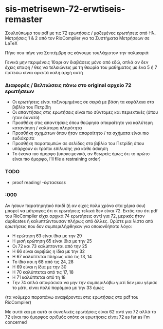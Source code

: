 # sis-metrisewn-72-erwtiseis-remaster
Σουλούπωμα του pdf με τις 72 ερωτήσεις / μαζεμένες ερωτήσεις από Ηλ. Μετρήσεις 1 & 2 από τον RioCompiler για τα Συστήματα Μετρήσεων σε LaTeΧ

Πήγε που πήγε για Σεπτέμβρη ας κάνουμε τουλάχιστον την παλικαριά

Γενικά μην περιμένεις 10αρι αν διαβάσεις μόνο από εδώ, απλά αν δεν έχεις επαφή / θες να τελειώνεις με τη θεωρία του μαθήματος με ένα 5 ή 7 πιστεύω είναι αρκετά καλή αρχή αυτή
### Διαφορές / Βελτιώσεις πάνω στο original αρχείο 72 ερωτήσεων
* Οι ερωτήσεις είναι ταξινομημένες σε σειρά με βάση τα κεφάλαια στο βιβλίο του Πετρίδη
* Οι απαντήσεις στις ερωτήσεις είναι πιο σύντομες και περιεκτικές (όπου ήταν δυνατό)
* Προσθήκη στις απαντήσεις όπου θεώρησα απαραίτητο για καλύτερη κατανόηση / καλύτερη πληρότητα
* Προσθήκη σχημάτων όπου ήταν απαραίτητο / τα σχήματα είναι πιο ευδιάκριτα
* Προσθήκη παραπομπών σε σελίδες στο βιβλίο του Πετρίδη όπου υπάρχουν οι τρόποι επίλυσης για κάθε άσκηση
* Το έκανα πιο όμορφο (υποκειμενικό, αν θεωρείς όμως ότι το πρώτο είναι πιο όμορφο, I'll file a restraining order)

### TODO
* proof reading! -έφτασεεεε



### :000
Αν ήσουν παρατηρητικό παιδί (ή αν είχες πολύ χρόνο στα χέρια σου) μπορεί να μέτραγες ότι οι ερωτήσεις τελικά δεν είναι 72. Εκτός του ότι pdf του RioCompiler είχει αρχικά 74 ερωτήσεις αντί για 72, μερικές ήταν duplicates ή καλυπτώντουσαν πλήρως από άλλες. Ορίστε μια λίστα από ερωτήσεις που δεν συμπεριλήφθηκαν για οποιονδήποτε λόγο:
* Η ερώτηση 63 είναι ίδια με την 29
* Η μισή ερώτηση 65 είναι ίδια με την 25
* Οι 72 και 73 καλύπτονται από την 25
* Η 66 είναι ακριβώς η ίδια με την 32
* Η 67 καλύπτεται πλήρως από τις 13, 14
* Το ίδιο και η 68 από τις 24, 28 
* Η 69 είναι η ίδια με την 30
* Η 70 καλύπτεται από τις 17, 18
* Η 71 καλύπτεται από τη 18
* Την 74 απλά αποφάσισα να μην την συμπεριλάβω γιατί δεν μου γέμισε το μάτι, είναι πολύ παρόμοια με την 33 όμως

(τα νούμερα παραπάνω αναφέρονται στις ερωτήσεις στο pdf του RioCompiler)

Με αυτά και με αυτά οι συνολικές ερωτήσεις είναι 62 αντί για 72 αλλά το 72 είναι πιο όμορφος αριθμός οπότε οι ερωτήσεις είναι 72 as far as I'm concerned
